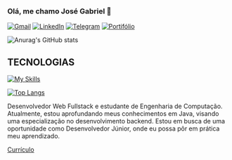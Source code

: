 ### Olá, me chamo José Gabriel 👋

[![Gmail](https://img.shields.io/badge/Gmail-D14836?style=for-the-badge&logo=gmail&logoColor=white)](mailto:gabriel.souzamorais@gmail.com)
[![LinkedIn](https://img.shields.io/badge/LinkedIn-0077B5?style=for-the-badge&logo=linkedin&logoColor=white)](https://www.linkedin.com/in/jos%C3%A9gabrielsouza/)
[![Telegram](https://img.shields.io/badge/Telegram-2CA5E0?style=for-the-badge&logo=telegram&logoColor=white)](https://t.me/Gabrieu_J)
[![Portifólio](https://img.shields.io/badge/Vercel-000000?style=for-the-badge&logo=vercel&logoColor=white)](https://jose-gabriel-portifolio.vercel.app/)

![Anurag's GitHub stats](https://github-readme-stats.vercel.app/api?username=Gabriieu&show_icons=true&theme=synthwave)


## TECNOLOGIAS

[![My Skills](https://skillicons.dev/icons?i=html,css,js,typescript,react,styledcomponents,nodejs,expressjs,java,spring,postgresql,mysql)](https://skillicons.dev)

[![Top Langs](https://github-readme-stats.vercel.app/api/top-langs/?username=Gabriieu)](https://github.com/anuraghazra/github-readme-stats)

Desenvolvedor Web Fullstack e estudante de Engenharia de Computação. Atualmente, estou aprofundando meus conhecimentos em Java, visando uma especialização no desenvolvimento backend. Estou em busca de uma oportunidade como Desenvolvedor Júnior, onde eu possa pôr em prática meu aprendizado.

[Currículo](https://docs.google.com/document/d/1y6tWkH1O3YpMjX9n8fPo4rweyz0ZFxHD/edit#heading=h.gjdgxs)
